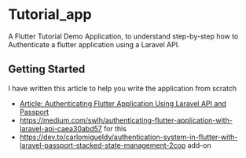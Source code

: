 # Tutorial_app

A Flutter Tutorial Demo Application, to understand step-by-step how to Authenticate a flutter application using a Laravel API.

## Getting Started
I have written this article to help you write the application from scratch
- [Article: Authenticating Flutter Application Using Laravel API and Passport](https://medium.com/@godilite/authenticating-flutter-application-with-laravel-api-caea30abd57)
- https://medium.com/swlh/authenticating-flutter-application-with-laravel-api-caea30abd57 for this
- https://dev.to/carlomigueldy/authentication-system-in-flutter-with-laravel-passport-stacked-state-management-2cop add-on
